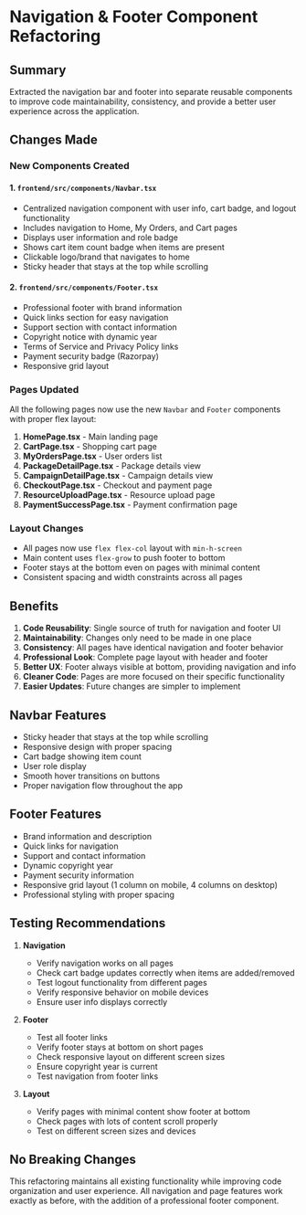 # Navigation & Footer Component Refactoring

## Summary
Extracted the navigation bar and footer into separate reusable components to improve code maintainability, consistency, and provide a better user experience across the application.

## Changes Made

### New Components Created

#### 1. **`frontend/src/components/Navbar.tsx`**
- Centralized navigation component with user info, cart badge, and logout functionality
- Includes navigation to Home, My Orders, and Cart pages
- Displays user information and role badge
- Shows cart item count badge when items are present
- Clickable logo/brand that navigates to home
- Sticky header that stays at the top while scrolling

#### 2. **`frontend/src/components/Footer.tsx`**
- Professional footer with brand information
- Quick links section for easy navigation
- Support section with contact information
- Copyright notice with dynamic year
- Terms of Service and Privacy Policy links
- Payment security badge (Razorpay)
- Responsive grid layout

### Pages Updated
All the following pages now use the new `Navbar` and `Footer` components with proper flex layout:

1. **HomePage.tsx** - Main landing page
2. **CartPage.tsx** - Shopping cart page
3. **MyOrdersPage.tsx** - User orders list
4. **PackageDetailPage.tsx** - Package details view
5. **CampaignDetailPage.tsx** - Campaign details view
6. **CheckoutPage.tsx** - Checkout and payment page
7. **ResourceUploadPage.tsx** - Resource upload page
8. **PaymentSuccessPage.tsx** - Payment confirmation page

### Layout Changes
- All pages now use `flex flex-col` layout with `min-h-screen`
- Main content uses `flex-grow` to push footer to bottom
- Footer stays at the bottom even on pages with minimal content
- Consistent spacing and width constraints across all pages

## Benefits

1. **Code Reusability**: Single source of truth for navigation and footer UI
2. **Maintainability**: Changes only need to be made in one place
3. **Consistency**: All pages have identical navigation and footer behavior
4. **Professional Look**: Complete page layout with header and footer
5. **Better UX**: Footer always visible at bottom, providing navigation and info
6. **Cleaner Code**: Pages are more focused on their specific functionality
7. **Easier Updates**: Future changes are simpler to implement

## Navbar Features

- Sticky header that stays at the top while scrolling
- Responsive design with proper spacing
- Cart badge showing item count
- User role display
- Smooth hover transitions on buttons
- Proper navigation flow throughout the app

## Footer Features

- Brand information and description
- Quick links for navigation
- Support and contact information
- Dynamic copyright year
- Payment security information
- Responsive grid layout (1 column on mobile, 4 columns on desktop)
- Professional styling with proper spacing

## Testing Recommendations

1. **Navigation**
   - Verify navigation works on all pages
   - Check cart badge updates correctly when items are added/removed
   - Test logout functionality from different pages
   - Verify responsive behavior on mobile devices
   - Ensure user info displays correctly

2. **Footer**
   - Test all footer links
   - Verify footer stays at bottom on short pages
   - Check responsive layout on different screen sizes
   - Ensure copyright year is current
   - Test navigation from footer links

3. **Layout**
   - Verify pages with minimal content show footer at bottom
   - Check pages with lots of content scroll properly
   - Test on different screen sizes and devices

## No Breaking Changes

This refactoring maintains all existing functionality while improving code organization and user experience. All navigation and page features work exactly as before, with the addition of a professional footer component.
